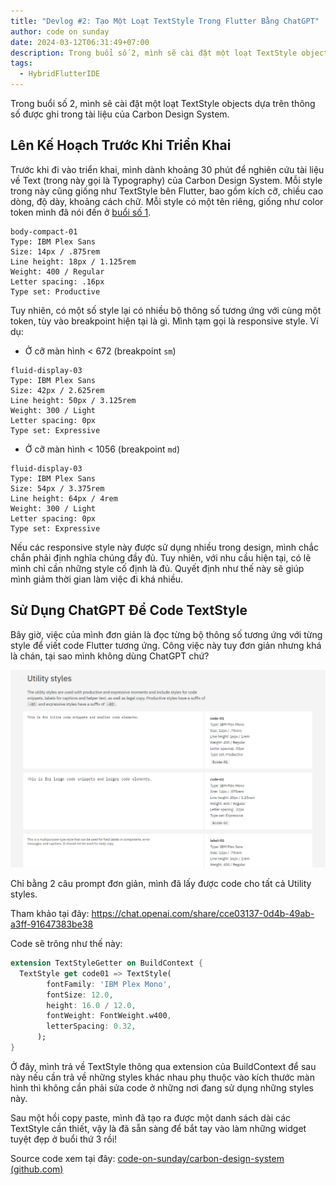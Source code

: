 ```yaml
---
title: "Devlog #2: Tạo Một Loạt TextStyle Trong Flutter Bằng ChatGPT"
author: code on sunday
date: 2024-03-12T06:31:49+07:00
description: Trong buổi số 2, mình sẽ cài đặt một loạt TextStyle objects dựa trên thông số được ghi trong tài liệu của Carbon Design System.
tags:
  - HybridFlutterIDE
---
```

Trong buổi số 2, mình sẽ cài đặt một loạt TextStyle objects dựa trên thông số được ghi trong tài liệu của Carbon Design System.
## Lên Kế Hoạch Trước Khi Triển Khai

Trước khi đi vào triển khai, mình dành khoảng 30 phút để nghiên cứu tài liệu về Text (trong này gọi là Typography) của Carbon Design System.
Mỗi style trong này cũng giống như TextStyle bên Flutter, bao gồm kích cỡ, chiều cao dòng, độ dày, khoảng cách chữ. Mỗi style có một tên riêng, giống như color token mình đã nói đến ở [buổi số 1](../generate-color-tokens/index).

```
body-compact-01  
Type: IBM Plex Sans  
Size: 14px / .875rem  
Line height: 18px / 1.125rem  
Weight: 400 / Regular  
Letter spacing: .16px  
Type set: Productive
```

Tuy nhiên, có một số style lại có nhiều bộ thông số tương ứng với cùng một token, tùy vào breakpoint hiện tại là gì. Mình tạm gọi là responsive style. Ví dụ:
- Ở cỡ màn hình < 672 (breakpoint `sm`)
```
fluid-display-03  
Type: IBM Plex Sans  
Size: 42px / 2.625rem  
Line height: 50px / 3.125rem  
Weight: 300 / Light  
Letter spacing: 0px  
Type set: Expressive
```
- Ở cỡ màn hình < 1056 (breakpoint `md`)
```
fluid-display-03  
Type: IBM Plex Sans  
Size: 54px / 3.375rem  
Line height: 64px / 4rem  
Weight: 300 / Light  
Letter spacing: 0px  
Type set: Expressive
```

Nếu các responsive style này được sử dụng nhiều trong design, mình chắc chắn phải định nghĩa chúng đầy đủ. Tuy nhiên, với nhu cầu hiện tại, có lẽ mình chỉ cần những style cố định là đủ. Quyết định như thế này sẽ giúp mình giảm thời gian làm việc đi khá nhiều.

## Sử Dụng ChatGPT Để Code TextStyle

Bây giờ, việc của mình đơn giản là đọc từng bộ thông số tương ứng với từng style để viết code Flutter tương ứng. Công việc này tuy đơn giản nhưng khá là chán, tại sao mình không dùng ChatGPT chứ?

![](content/vi/posts/devlog-2-creating-text-styles/images/Pasted%20image%2020240311215252.png)

Chỉ bằng 2 câu prompt đơn giản, mình đã lấy được code cho tất cả Utility styles.

Tham khảo tại đây: https://chat.openai.com/share/cce03137-0d4b-49ab-a3ff-91647383be38

Code sẽ trông như thế này:

```dart
extension TextStyleGetter on BuildContext {
  TextStyle get code01 => TextStyle(
        fontFamily: 'IBM Plex Mono',
        fontSize: 12.0,
        height: 16.0 / 12.0,
        fontWeight: FontWeight.w400,
        letterSpacing: 0.32,
      );
}
```

Ở đây, mình trả về TextStyle thông qua extension của BuildContext để sau này nếu cần trả về những styles khác nhau phụ thuộc vào kích thước màn hình thì không cần phải sửa code ở những nơi đang sử dụng những styles này.

Sau một hồi copy paste, mình đã tạo ra được một danh sách dài các TextStyle cần thiết, vậy là đã sẵn sàng để bắt tay vào làm những widget tuyệt đẹp ở buổi thứ 3 rồi!

Source code xem tại đây: [code-on-sunday/carbon-design-system (github.com)](https://github.com/code-on-sunday/carbon-design-system)